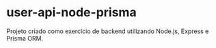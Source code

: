 # user-api-node-prisma
Projeto criado como exercício de backend utilizando Node.js, Express e Prisma ORM.
